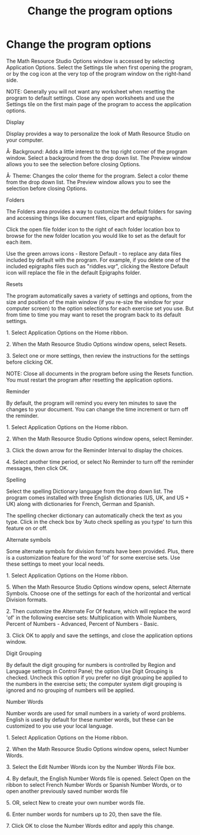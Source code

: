 ﻿---
title: Change the program options
category: reference
---

# Change the program options

The Math Resource Studio Options window is accessed by selecting Application Options. Select the Settings tile when first opening the program, or by the cog icon at the very top of the program window on the right-hand side.

NOTE: Generally you will not want any worksheet when resetting the program to default settings. Close any open worksheets and use the Settings tile on the first main page of the program to access the application options.

Display

Display provides a way to personalize the look of Math Resource Studio on your computer.

Â· Background: Adds a little interest to the top right corner of the program window. Select a background from the drop down list. The Preview window allows you to see the selection before closing Options.

Â· Theme: Changes the color theme for the program. Select a color theme from the drop down list. The Preview window allows you to see the selection before closing Options.

Folders

The Folders area provides a way to customize the default folders for saving and accessing things like document files, clipart and epigraphs.

Click the open file folder icon to the right of each folder location box to browse for the new folder location you would like to set as the default for each item.

Use the green arrows icons - Restore Default - to replace any data files included by default with the program. For example, if you delete one of the included epigraphs files such as "riddles.vqr", clicking the Restore Default icon will replace the file in the default Epigraphs folder.

Resets

The program automatically saves a variety of settings and options, from the size and position of the main window (if you re-size the window for your computer screen) to the option selections for each exercise set you use. But from time to time you may want to reset the program back to its default settings.

1\. Select Application Options on the Home ribbon.

2\. When the Math Resource Studio Options window opens, select Resets.

3\. Select one or more settings, then review the instructions for the settings before clicking OK.

NOTE: Close all documents in the program before using the Resets function. You must restart the program after resetting the application options.

Reminder

By default, the program will remind you every ten minutes to save the changes to your document. You can change the time increment or turn off the reminder.

1\. Select Application Options on the Home ribbon.

2\. When the Math Resource Studio Options window opens, select Reminder.

3\. Click the down arrow for the Reminder Interval to display the choices.

4\. Select another time period, or select No Reminder to turn off the reminder messages, then click OK.

Spelling

Select the spelling Dictionary language from the drop down list. The program comes installed with three English dictionaries (US, UK, and US + UK) along with dictionaries for French, German and Spanish.

The spelling checker dictionary can automatically check the text as you type. Click in the check box by 'Auto check spelling as you type' to turn this feature on or off.

Alternate symbols

Some alternate symbols for division formats have been provided. Plus, there is a customization feature for the word 'of' for some exercise sets. Use these settings to meet your local needs.

1\. Select Application Options on the Home ribbon.

5\. When the Math Resource Studio Options window opens, select Alternate Symbols. Choose one of the settings for each of the horizontal and vertical Division formats.

2\. Then customize the Alternate For Of feature, which will replace the word 'of' in the following exercise sets: Multiplication with Whole Numbers, Percent of Numbers - Advanced, Percent of Numbers - Basic.

3\. Click OK to apply and save the settings, and close the application options window.

Digit Grouping

By default the digit grouping for numbers is controlled by Region and Language settings in Control Panel; the option Use Digit Grouping is checked. Uncheck this option if you prefer no digit grouping be applied to the numbers in the exercise sets; the computer system digit grouping is ignored and no grouping of numbers will be applied.

Number Words

Number words are used for small numbers in a variety of word problems. English is used by default for these number words, but these can be customized to you use your local language.

1\. Select Application Options on the Home ribbon.

2\. When the Math Resource Studio Options window opens, select Number Words.

3\. Select the Edit Number Words icon by the Number Words File box.

4\. By default, the English Number Words file is opened. Select Open on the ribbon to select French Number Words or Spanish Number Words, or to open another previously saved number words file

5\. OR, select New to create your own number words file.

6\. Enter number words for numbers up to 20, then save the file.

7\. Click OK to close the Number Words editor and apply this change.
